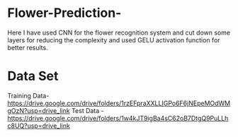 # Flower-Prediction- 
Here I have used CNN for the flower recognition system and cut down some layers for reducing the complexity and used GELU activation function for better results.

# Data Set
Training Data- https://drive.google.com/drive/folders/1rzEFpraXXLLIGPo6F6jNEpeMOdWMgOzN?usp=drive_link
Test Data - https://drive.google.com/drive/folders/1w4kJT9igBa4sC62oB7DtgQ9PuLLhc8UQ?usp=drive_link


